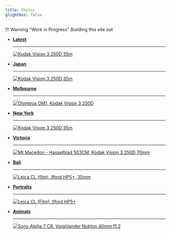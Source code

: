 ```yaml
---
title: Photos
glightbox: false
---
```


!!! Warning "Work in Progress"
    Building this site out

<div class="grid cards" markdown>

-   [__Latest__](./Latest.md)

    ---

    [![Kodak Vision 3 250D 35m](./images/000028-3.jpg)](./Latest.md)

</div>

<div class="grid cards" markdown>

-   [__Japan__](./Japan.md)

    ---

    [![Kodak Vision 3 250D 35m](./images/000028-3.jpg)](./Japan.md)

-   [__Melbourne__](./Melbourne.md)

    ---

    [![Olympus OM1, Kodak Vision 3 250D](./images/000074-website-2-2.jpg)](./Melbourne.md)

-   [__New York__](./New_York.md)

    ---

    [![Kodak Vision 3 250D 35m](./images/000028-3.jpg)](./New_York.md)

-   [__Victoria__](./Victoria.md)

    ---

    [![Mt Macedon - Hasselblad 503CM, Kodak Vision 3 250D 70mm](./images/000110900003-website-2-2.jpg)](./Victoria.md)

-   [__Bali__](./Bali.md)

    ---

    [![Leica CL (film), Ilford HP5+, 35mm](./images/000108500021.jpg)](./Bali.md)

-   [__Portraits__](./Portraits.md)

    ---

    [![Leica CL (Film), Ilford HP5+](./images/000108460004.jpg)](./Portraits.md)

-   [__Animals__](./Animals.md)

    ---

    [![Sony Alpha 7 CR, Voighlander Nokton 40mm f1.2](./images/DSC00044-Edit.jpg)](./Animals.md)

</div>
